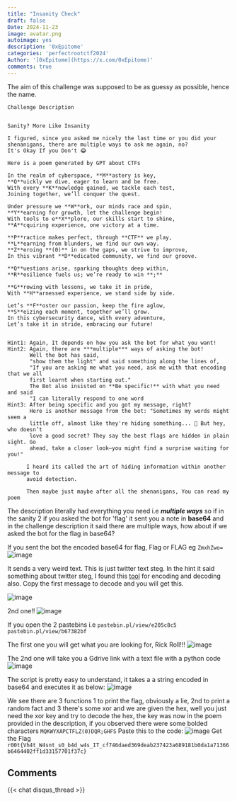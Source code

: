 ```yaml
---
title: "Insanity Check"
draft: false
Date: 2024-11-23
image: avatar.png
autoimage: yes
description: '0xEpitome'
categories: 'perfectrootctf2024'
Author: '[0xEpitome](https://x.com/0xEpitome)'
comments: true
---
```


The aim of this challenge was supposed to be as guessy as possible, hence the name.

```
Challenge Description


Sanity? More Like Insanity

I figured, since you asked me nicely the last time or you did your shenanigans, there are multiple ways to ask me again, no?
It's Okay If you Don't 😂

Here is a poem generated by GPT about CTFs

In the realm of cyberspace, **M**astery is key,
**Q**uickly we dive, eager to learn and be free.
With every **K**nowledge gained, we tackle each test,
Joining together, we’ll conquer the quest.

Under pressure we **W**ork, our minds race and spin,
**Y**earning for growth, let the challenge begin!
With tools to e**X**plore, our skills start to shine,
**A**cquiring experience, one victory at a time.

**P**ractice makes perfect, through **CTF** we play,
**L**earning from blunders, we find our own way.
**Z**eroing **(0)** in on the gaps, we strive to improve,
In this vibrant **D**edicated community, we find our groove.

**Q**uestions arise, sparking thoughts deep within,
**R**esilience fuels us; we’re ready to win **;**

**G**rowing with lessons, we take it in pride,
With **H**arnessed experience, we stand side by side.

Let’s **F**oster our passion, keep the fire aglow,
**S**eizing each moment, together we’ll grow.
In this cybersecurity dance, with every adventure,
Let’s take it in stride, embracing our future!


Hint1: Again, It depends on how you ask the bot for what you want!
Hint2: Again, there are ***multiple*** ways of asking the bot!
       Well the bot has said,
       "show them the light" and said something along the lines of,
       "If you are asking me what you need, ask me with that encoding that we all 
       first learnt when starting out."
       The Bot also insisted on **Be specific!** with what you need and said
       "I can literally respond to one word
Hint3: After being specific and you got my message, right?
       Here is another message from the bot: "Sometimes my words might seem a 
       little off, almost like they're hiding something... 👀 But hey, who doesn’t 
       love a good secret? They say the best flags are hidden in plain sight. Go 
       ahead, take a closer look—you might find a surprise waiting for you!"

      I heard its called the art of hiding information within another message to   
      avoid detection.
      
      Then maybe just maybe after all the shenanigans, You can read my poem
```

The description literally had everything you need i.e ***multiple ways*** so if in the sanity 2 if you asked the bot for 'flag' it sent you a note in **base64** and in the challenge description it said there are multiple ways, how about if we asked the bot for the flag in base64?


If you sent the bot the encoded base64 for flag, Flag or FLAG eg `ZmxhZwo=`
![image](perfectrootctf2024/20241116125627.png)

It sends a very weird text. This is just twitter text steg. In the hint it said something about twitter steg, I found this [tool](https://holloway.nz/steg/) for encoding and decoding also.
Copy the first message to decode and you will get this.

![image](perfectrootctf2024/20241116134308.png)

2nd one!!
![image](perfectrootctf2024/20241116134426.png)

If you open the 2 pastebins i.e
`pastebin.pl/view/e205c8c5`
`pastebin.pl/view/b67382bf`

The first one you will get what you are looking for, Rick Roll!!!
![image](perfectrootctf2024/rickroll-roll.gif)

The 2nd one will take you a Gdrive link with a text file with a python code
![image](perfectrootctf2024/20241116135002.png)

The script is pretty easy to understand, it takes a a string encoded in base64 and executes it as below:
![image](perfectrootctf2024/20241116135208.png)

We see there are 3 functions 1 to print the flag, obviously a lie, 2nd to print a random fact and 3 there's some xor and we are given the hex, well you just need the xor key and try to decode the hex, the key was now in the poem provided in the description, if you observed there were some bolded characters `MQKWYXAPCTFLZ(0)DQR;GHFS`
Paste this to the code:
![image](perfectrootctf2024/20241116135457.png)
 Get the Flag 
 `r00t{Vh4t_W4snt_s0_b4d_w4s_IT_cf746daed369deab237423a689181b0da1a71366b6464402ff1d33157701f37c}`



## Comments

{{< chat disqus_thread >}}